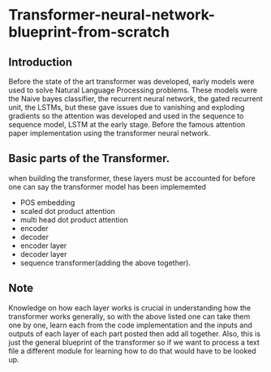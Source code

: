 # Transformer-neural-network-blueprint-from-scratch
## Introduction
Before the state of the art transformer was developed, early models were used to solve Natural Language Processing problems.
These models were the Naive bayes classifier, the recurrent neural network, the gated recurrent unit, the LSTMs, but these gave
issues due to vanishing and exploding gradients so the attention was developed and used in the sequence to sequence model, LSTM
at the early stage. Before the famous attention paper implementation using the transformer neural network.

## Basic parts of the Transformer.
when building the transformer, these layers must be accounted for before one can say the transformer model has been implememted
- POS embedding
- scaled dot product attention
- multi head dot product attention
- encoder
- decoder
- encoder layer
- decoder layer
- sequence transformer(adding the above together).

## Note
Knowledge on how each layer works is crucial in understanding how the transformer works generally, so with the above listed one can
take them one by one, learn each from the code implementation and the inputs and outputs of each layer of each part posted then add
all together. Also, this is just the general blueprint of the transformer so if we want to process a text file a different module 
for learning how to do that would have to be looked up.
